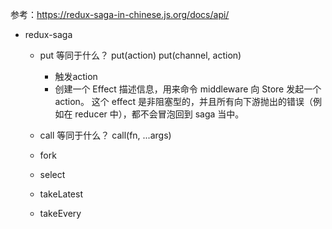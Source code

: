 参考：https://redux-saga-in-chinese.js.org/docs/api/

- redux-saga
    - put 等同于什么？  put(action)   put(channel, action)
        - 触发action
        - 创建一个 Effect 描述信息，用来命令 middleware 向 Store 发起一个 action。 这个 effect 是非阻塞型的，并且所有向下游抛出的错误（例如在 reducer 中），都不会冒泡回到 saga 当中。
        
    - call 等同于什么？  call(fn, ...args)
    - fork
    - select

    - takeLatest
    - takeEvery